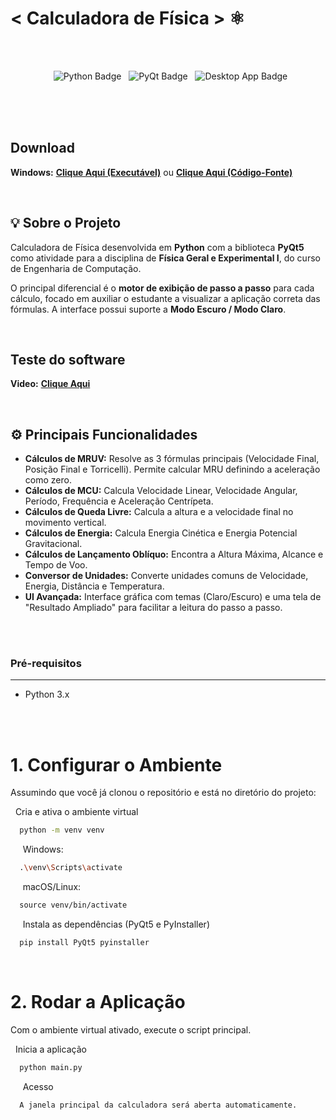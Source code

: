 # < Calculadora de Física > ⚛️
<br/>

<br/>
<p align="center">
  <img src="https://img.shields.io/badge/Python-3776AB?style=for-the-badge&logo=python&logoColor=white" alt="Python Badge"/>
  <img src="https://img.shields.io/badge/PyQt-41CD52?style=for-the-badge&logo=qt&logoColor=white" alt="PyQt Badge"/>
  <img src="https://img.shields.io/badge/Desktop_App-D057A7?style=for-the-badge" alt="Desktop App Badge"/>
</p>
<br/>

<br/>

<br/>

## Download
<p align=>
  <strong>Windows:</strong> <a href="https://www.dropbox.com/scl/fi/fs8jw504epu3nwqlpy0pn/CalculadoraDeFisica.exe?rlkey=w9lqfd9fbcftr1x84uw3svlaz&st=sfe6hmwr&dl=1"><strong>Clique Aqui (Executável)</strong></a> ou <strong></strong> <a href="https://github.com/boosa515/Calculadora-F-sica/archive/refs/heads/main.zip"><strong>Clique Aqui (Código-Fonte)</strong></a>
</p>

<br/>

## 💡 Sobre o Projeto

Calculadora de Física desenvolvida em **Python** com a biblioteca **PyQt5** como atividade para a disciplina de **Física Geral e Experimental I**, do curso de Engenharia de Computação.

O principal diferencial é o **motor de exibição de passo a passo** para cada cálculo, focado em auxiliar o estudante a visualizar a aplicação correta das fórmulas. A interface possui suporte a **Modo Escuro / Modo Claro**.
<br/>

<br/>

## Teste do software

  <strong>Video:</strong> <a href="https://youtu.be/5JuoxZD4NVM"><strong>Clique Aqui</strong></a>
<br/>

<br/>

## ⚙️ Principais Funcionalidades

* **Cálculos de MRUV:** Resolve as 3 fórmulas principais (Velocidade Final, Posição Final e Torricelli). Permite calcular MRU definindo a aceleração como zero.
* **Cálculos de MCU:** Calcula Velocidade Linear, Velocidade Angular, Período, Frequência e Aceleração Centrípeta.
* **Cálculos de Queda Livre:** Calcula a altura e a velocidade final no movimento vertical.
* **Cálculos de Energia:** Calcula Energia Cinética e Energia Potencial Gravitacional.
* **Cálculos de Lançamento Oblíquo:** Encontra a Altura Máxima, Alcance e Tempo de Voo.
* **Conversor de Unidades:** Converte unidades comuns de Velocidade, Energia, Distância e Temperatura.
* **UI Avançada:** Interface gráfica com temas (Claro/Escuro) e uma tela de "Resultado Ampliado" para facilitar a leitura do passo a passo.

<br/>

<br/>

### Pré-requisitos
---
* Python 3.x

<br/>

<br/>

# 1. Configurar o Ambiente

Assumindo que você já clonou o repositório e está no diretório do projeto:

  Cria e ativa o ambiente virtual
  ```bash
  python -m venv venv
  ```
  
  Windows:
  ```bash
  .\venv\Scripts\activate
  ```
  
  macOS/Linux:
  ```bash
  source venv/bin/activate
  ```
  
  Instala as dependências (PyQt5 e PyInstaller)
  ```bash
  pip install PyQt5 pyinstaller
  ```
<br/>

# 2. Rodar a Aplicação
Com o ambiente virtual ativado, execute o script principal.


  Inicia a aplicação
  ```bash
  python main.py
  ```
  
  Acesso
  ```bash
  A janela principal da calculadora será aberta automaticamente.
  ```
